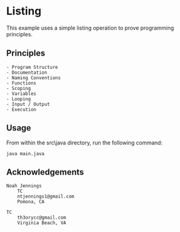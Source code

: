 # Listing  

This example uses a simple listing operation to prove programming principles. 

## Principles
   
    - Program Structure 
    - Documentation 
    - Naming Conventions 
    - Functions
    - Scoping
    - Variables 
    - Looping  
    - Input / Output
    - Execution
    
## Usage 

From within the src\java directory, run the following command: 

```
java main.java
```

## Acknowledgements

    Noah Jennings 
        TC 
        ntjennings1@gmail.com
        Pomona, CA
        
    TC 
        th3orycc@gmail.com
        Virginia Beach, VA

